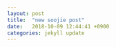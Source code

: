 ```yaml
---
layout: post
title:  "new soojie post"
date:   2018-10-09 12:44:41 +0900
categories: jekyll update
---
```

